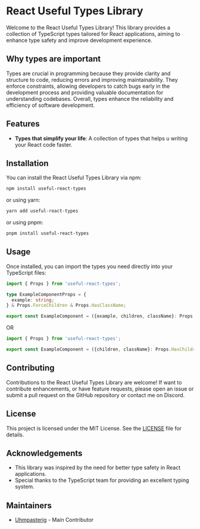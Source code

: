 # React Useful Types Library

Welcome to the React Useful Types Library! This library provides a collection of TypeScript types tailored for React applications, aiming to enhance type safety and improve development experience.

## Why types are important

Types are crucial in programming because they provide clarity and structure to code, reducing errors and improving maintainability. They enforce constraints, allowing developers to catch bugs early in the development process and providing valuable documentation for understanding codebases. Overall, types enhance the reliability and efficiency of software development.

## Features

- **Types that simplify your life**: A collection of types that helps u writing your React code faster.

## Installation

You can install the React Useful Types Library via npm:

```bash
npm install useful-react-types
```

or using yarn:

```bash
yarn add useful-react-types
```

or using pnpm:

```bash
pnpm install useful-react-types
```

## Usage

Once installed, you can import the types you need directly into your TypeScript files:

```typescript
import { Props } from 'useful-react-types';

type ExampleComponentProps = {
  example: string;
} & Props.ForceChildren & Props.HasClassName;

export const ExampleComponent = ({example, children, className}: Props.HasChildren & Props)
```

OR

```typescript
import { Props } from 'useful-react-types';

export const ExampleComponent = ({children, className}: Props.HasChildrenAndClassName)
```

## Contributing

Contributions to the React Useful Types Library are welcome! If want to contribute enhancements, or have feature requests, please open an issue or submit a pull request on the GitHub repository or contact me on Discord.

## License

This project is licensed under the MIT License. See the [LICENSE](LICENSE) file for details.

## Acknowledgements

- This library was inspired by the need for better type safety in React applications.
- Special thanks to the TypeScript team for providing an excellent typing system.

## Maintainers

- [Uhmpasterig](https://github.com/uhmpasterig) - Main Contributor
